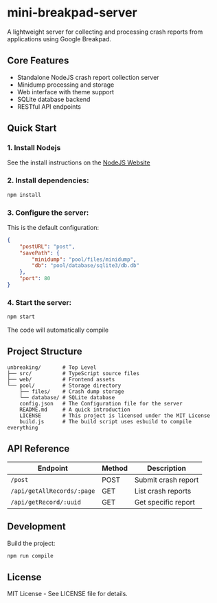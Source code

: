 # mini-breakpad-server

A lightweight server for collecting and processing crash reports from applications using Google Breakpad.

## Core Features

- Standalone NodeJS crash report collection server
- Minidump processing and storage
- Web interface with theme support
- SQLite database backend
- RESTful API endpoints

## Quick Start

### 1. Install Nodejs

See the install instructions on the [NodeJS Website](https://nodejs.org/en/download)

### 2. Install dependencies:

```sh
npm install
```

### 3. Configure the server:

This is the default configuration:

```json
{
    "postURL": "post",
    "savePath": {
        "minidump": "pool/files/minidump",
        "db": "pool/database/sqlite3/db.db"
    },
    "port": 80
}
```

### 4. Start the server:

```sh
npm start
```

The code will automatically compile

## Project Structure

```
unbreaking/       # Top Level
├── src/          # TypeScript source files
├── web/          # Frontend assets
└── pool/         # Storage directory
    ├── files/    # Crash dump storage
    └── database/ # SQLite database
    config.json   # The Configuration file for the server
    README.md     # A quick introduction
    LICENSE       # This project is licensed under the MIT License
    build.js      # The build script uses esbuild to compile everything
```

## API Reference

| Endpoint                   | Method | Description         |
| -------------------------- | ------ | ------------------- |
| `/post`                    | POST   | Submit crash report |
| `/api/getAllRecords/:page` | GET    | List crash reports  |
| `/api/getRecord/:uuid`     | GET    | Get specific report |

## Development

Build the project:

```bash
npm run compile
```

## License

MIT License - See LICENSE file for details.
